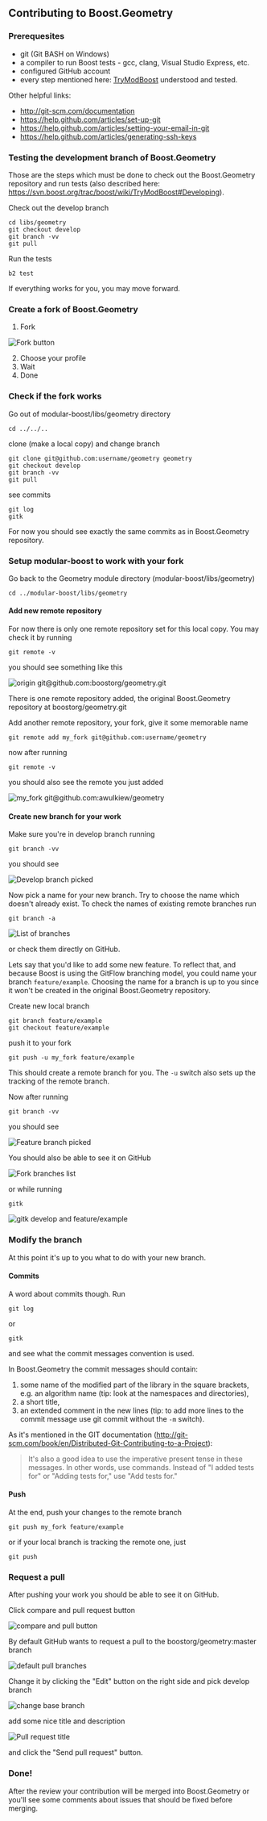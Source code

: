 ## Contributing to Boost.Geometry

### Prerequesites

* git (Git BASH on Windows)
* a compiler to run Boost tests - gcc, clang, Visual Studio Express, etc.
* configured GitHub account
* every step mentioned here: [TryModBoost](https://svn.boost.org/trac/boost/wiki/TryModBoost) understood and tested.
 
Other helpful links:

* http://git-scm.com/documentation
* https://help.github.com/articles/set-up-git
* https://help.github.com/articles/setting-your-email-in-git
* https://help.github.com/articles/generating-ssh-keys

### Testing the development branch of Boost.Geometry

Those are the steps which must be done to check out the Boost.Geometry repository and run tests
(also described here: https://svn.boost.org/trac/boost/wiki/TryModBoost#Developing).

Check out the develop branch

    cd libs/geometry
    git checkout develop
    git branch -vv
    git pull

Run the tests

    b2 test

If everything works for you, you may move forward.

### Create a fork of Boost.Geometry

1. Fork

![Fork button](fork.png)

2. Choose your profile
3. Wait
4. Done

### Check if the fork works

Go out of modular-boost/libs/geometry directory

    cd ../../..

clone (make a local copy) and change branch

    git clone git@github.com:username/geometry geometry
    git checkout develop
    git branch -vv
    git pull

see commits

    git log
    gitk

For now you should see exactly the same commits as in Boost.Geometry repository.

### Setup modular-boost to work with your fork

Go back to the Geometry module directory (modular-boost/libs/geometry)

    cd ../modular-boost/libs/geometry

#### Add new remote repository

For now there is only one remote repository set for this local copy. You may check it by running

    git remote -v

you should see something like this

![origin git@github.com:boostorg/geometry.git](remote_origin.png)

There is one remote repository added, the original Boost.Geometry repository at boostorg/geometry.git

Add another remote repository, your fork, give it some memorable name

    git remote add my_fork git@github.com:username/geometry

now after running

    git remote -v

you should also see the remote you just added

![my_fork git@github.com:awulkiew/geometry](remote_fork_origin.png)

#### Create new branch for your work

Make sure you're in develop branch running

    git branch -vv

you should see

![Develop branch picked](branch_vv_develop.png)

Now pick a name for your new branch. Try to choose the name which doesn't already exist. To check the names of existing remote branches run

    git branch -a

![List of branches](branch_a.png)

or check them directly on GitHub.

Lets say that you'd like to add some new feature. To reflect that, and because Boost is using the GitFlow branching model, you could name your branch `feature/example`. Choosing the name for a branch is up to you since it won't be created in the original Boost.Geometry repository.

Create new local branch

    git branch feature/example
    git checkout feature/example

push it to your fork

    git push -u my_fork feature/example

This should create a remote branch for you. The `-u` switch also sets up the tracking of the remote branch.

Now after running

    git branch -vv

you should see

![Feature branch picked](branch_vv_feature.png)

You should also be able to see it on GitHub

![Fork branches list](remote_branch.png)

or while running

    gitk

![gitk develop and feature/example](gitk_branches.png)

### Modify the branch

At this point it's up to you what to do with your new branch.

#### Commits

A word about commits though. Run

    git log

or

    gitk

and see what the commit messages convention is used.

In Boost.Geometry the commit messages should contain:

1. some name of the modified part of the library in the square brackets, e.g. an algorithm name (tip: look at the namespaces and directories),
2. a short title,
3. an extended comment in the new lines (tip: to add more lines to the commit message use git commit without the `-m` switch).

As it's mentioned in the GIT documentation (http://git-scm.com/book/en/Distributed-Git-Contributing-to-a-Project):

> It's also a good idea to use the imperative present tense in these messages. In other words, use commands. Instead of "I added tests for" or "Adding tests for," use "Add tests for."

#### Push

At the end, push your changes to the remote branch

    git push my_fork feature/example

or if your local branch is tracking the remote one, just

    git push

### Request a pull

After pushing your work you should be able to see it on GitHub.

Click compare and pull request button

![compare and pull button](compare_and_pull.png)

By default GitHub wants to request a pull to the boostorg/geometry:master branch

![default pull branches](default_pull.png)

Change it by clicking the "Edit" button on the right side and pick develop branch

![change base branch](change_pull_base.png)

add some nice title and description

![Pull request title](pull_request_title.png)

and click the "Send pull request" button.

### Done!

After the review your contribution will be merged into Boost.Geometry or you'll see some comments about issues that should be fixed before merging.
